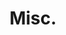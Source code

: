 ---
layout: page
title: Misc.
nav: true
header-position: 3
dropdown: true
children:
    - title: Projects
      permalink: /projects
    - title: divider
    - title: Teaching
      permalink: /teaching/
    - title: divider
    - title: For Fun
      permalink: /fun
---